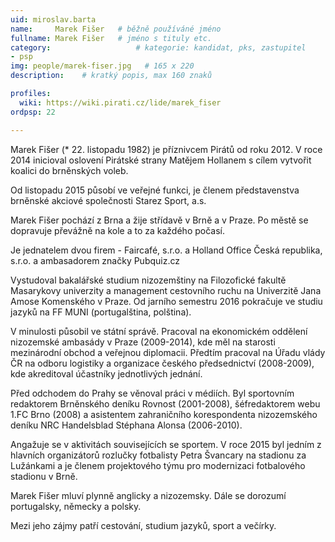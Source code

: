 ```yaml
---
uid: miroslav.barta
name:     Marek Fišer  	# běžně používáné jméno
fullname: Marek Fišer  	# jméno s tituly etc.
category:                 	# kategorie: kandidat, pks, zastupitel
- psp
img: people/marek-fiser.jpg   # 165 x 220
description:   	# kratký popis, max 160 znaků

profiles:
  wiki: https://wiki.pirati.cz/lide/marek_fiser
ordpsp: 22

---
```


Marek Fišer (* 22. listopadu 1982) je příznivcem Pirátů od roku 2012. V roce 2014 inicioval oslovení Pirátské strany Matějem Hollanem s cílem vytvořit koalici do brněnských voleb.

Od listopadu 2015 působí ve veřejné funkci, je členem představenstva brněnské akciové společnosti Starez Sport, a.s.

Marek Fišer pochází z Brna a žije střídavě v Brně a v Praze. Po městě se dopravuje převážně na kole a to za každého počasí.

Je jednatelem dvou firem - Faircafé, s.r.o. a Holland Office Česká republika, s.r.o. a ambasadorem značky Pubquiz.cz

Vystudoval bakalářské studium nizozemštiny na Filozofické fakultě Masarykovy univerzity a management cestovního ruchu na Univerzitě Jana Amose Komenského v Praze. Od jarního semestru 2016 pokračuje ve studiu jazyků na FF MUNI (portugalština, polština).

V minulosti působil ve státní správě. Pracoval na ekonomickém oddělení nizozemské ambasády v Praze (2009-2014), kde měl na starosti mezinárodní obchod a veřejnou diplomacii. Předtím pracoval na Úřadu vlády ČR na odboru logistiky a organizace českého předsednictví (2008-2009), kde akreditoval účastníky jednotlivých jednání.

Před odchodem do Prahy se věnoval práci v médiích. Byl sportovním redaktorem Brněnského deníku Rovnost (2001-2008), šéfredaktorem webu 1.FC Brno (2008) a asistentem zahraničního korespondenta nizozemského deníku NRC Handelsblad Stéphana Alonsa (2006-2010).

Angažuje se v aktivitách souvisejících se sportem. V roce 2015 byl jedním z hlavních organizátorů rozlučky fotbalisty Petra Švancary na stadionu za Lužánkami a je členem projektového týmu pro modernizaci fotbalového stadionu v Brně.

Marek Fišer mluví plynně anglicky a nizozemsky. Dále se dorozumí portugalsky, německy a polsky.

Mezi jeho zájmy patří cestování, studium jazyků, sport a večírky.
